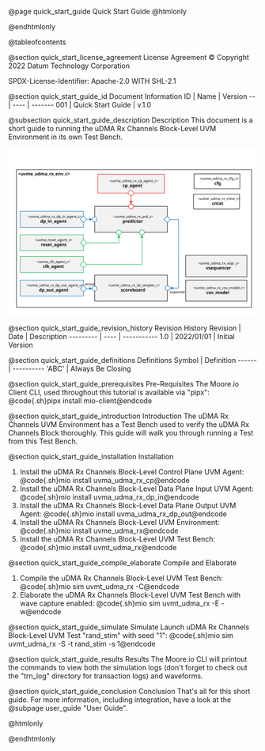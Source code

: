 @page quick_start_guide Quick Start Guide
@htmlonly
<div class="autonumbering">
@endhtmlonly



@tableofcontents



@section quick_start_license_agreement License Agreement
© Copyright 2022 Datum Technology Corporation

SPDX-License-Identifier: Apache-2.0 WITH SHL-2.1



@section quick_start_guide_id Document Information
ID | Name | Version
-- | ---- | -------
001 | Quick Start Guide | v.1.0


@subsection quick_start_guide_description Description
This document is a short guide to running the uDMA Rx Channels Block-Level UVM Environment in its own Test Bench.

![uvme_udma_rx_env_c Block Diagram](env_block_diagram.svg)



@section quick_start_guide_revision_history Revision History
Revision  | Date | Description
--------- | ---- | -----------
1.0 | 2022/01/01 | Initial Version



@section quick_start_guide_definitions Definitions
Symbol | Definition
------ | ----------
 'ABC' | Always Be Closing



@section quick_start_guide_prerequisites Pre-Requisites
The Moore.io Client CLI, used throughout this tutorial is available via "pipx":
@code{.sh}pipx install mio-client@endcode



@section quick_start_guide_introduction Introduction
The uDMA Rx Channels UVM Environment has a Test Bench used to verify the uDMA Rx Channels Block thoroughly.
This guide will walk you through running a Test from this Test Bench.



@section quick_start_guide_installation Installation
1. Install the uDMA Rx Channels Block-Level Control Plane UVM Agent: @code{.sh}mio install uvma_udma_rx_cp@endcode
2. Install the uDMA Rx Channels Block-Level Data Plane Input UVM Agent: @code{.sh}mio install uvma_udma_rx_dp_in@endcode
3. Install the uDMA Rx Channels Block-Level Data Plane Output UVM Agent: @code{.sh}mio install uvma_udma_rx_dp_out@endcode
4. Install the uDMA Rx Channels Block-Level UVM Environment: @code{.sh}mio install uvme_udma_rx@endcode
5. Install the uDMA Rx Channels Block-Level UVM Test Bench: @code{.sh}mio install uvmt_udma_rx@endcode


@section quick_start_guide_compile_elaborate Compile and Elaborate
1. Compile the uDMA Rx Channels Block-Level UVM Test Bench: @code{.sh}mio sim uvmt_udma_rx -C@endcode
2. Elaborate the uDMA Rx Channels Block-Level UVM Test Bench with wave capture enabled: @code{.sh}mio sim uvmt_udma_rx -E -w@endcode


@section quick_start_guide_simulate Simulate
Launch uDMA Rx Channels Block-Level UVM Test "rand_stim" with seed "1":
@code{.sh}mio sim uvmt_udma_rx -S -t rand_stim -s 1@endcode



@section quick_start_guide_results Results
The Moore.io CLI will printout the commands to view both the simulation logs (don't forget to check out the "trn_log"
directory for transaction logs) and waveforms.



@section quick_start_guide_conclusion Conclusion
That's all for this short guide.  For more information, including integration, have a look at the @subpage user_guide "User Guide".



@htmlonly
</div>
@endhtmlonly
